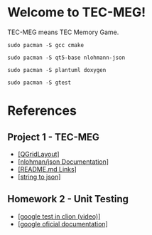 # Welcome to TEC-MEG!

TEC-MEG means TEC Memory Game.

```
sudo pacman -S gcc cmake 
```

```
sudo pacman -S qt5-base nlohmann-json 
```

```
sudo pacman -S plantuml doxygen
```

```
sudo pacman -S gtest
```

# References 

## Project 1 - TEC-MEG

- [[QGridLayout]](https://chowdera.com/2021/04/20210403063919149m.html)
- [[nlohman/json Documentation]](https://json.nlohmann.me/)
- [[README.md Links]](https://www.codegrepper.com/code-examples/whatever/how+to+create+link+in+readme.md)
- [[string to json]](https://stackoverflow.com/questions/50011977/how-do-you-get-a-json-object-from-a-string-in-nlohmann-json)

## Homework 2 - Unit Testing
- [ [google test in clion (video)] ](https://www.youtube.com/watch?v=8Up5eNZ0FLw)
- [ [google oficial documentation] ](https://google.github.io/googletest/primer.html)